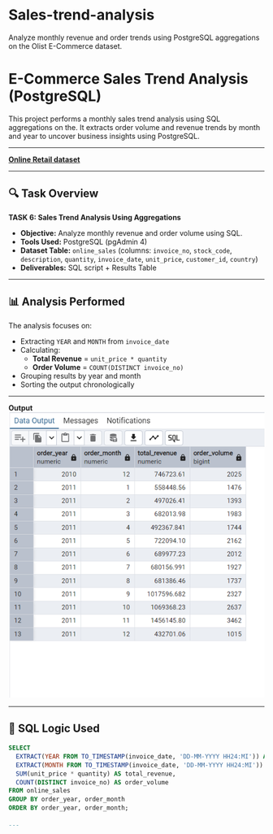 # Sales-trend-analysis
Analyze monthly revenue and order trends using PostgreSQL aggregations on the Olist E-Commerce dataset.
# E-Commerce Sales Trend Analysis (PostgreSQL)

This project performs a monthly sales trend analysis using SQL aggregations on the. It extracts order volume and revenue trends by month and year to uncover business insights using PostgreSQL.

---
**[Online Retail dataset](https://archive.ics.uci.edu/dataset/352/online%2Bretail)**

---

## 🔍 Task Overview

**TASK 6: Sales Trend Analysis Using Aggregations**  
- **Objective:** Analyze monthly revenue and order volume using SQL.
- **Tools Used:** PostgreSQL (pgAdmin 4)
- **Dataset Table:** `online_sales` (columns: `invoice_no`, `stock_code`, `description`, `quantity`, `invoice_date`, `unit_price`, `customer_id`, `country`)
- **Deliverables:** SQL script + Results Table

---

## 📊 Analysis Performed

The analysis focuses on:

- Extracting `YEAR` and `MONTH` from `invoice_date`
- Calculating:
  - **Total Revenue** = `unit_price * quantity`
  - **Order Volume** = `COUNT(DISTINCT invoice_no)`
- Grouping results by year and month
- Sorting the output chronologically

---
**Output**
![output](https://github.com/Mallikarjun-9/Sales-trend-analysis/blob/4957d126f98dec2112d98e4a34929903c2517578/Screenshot%202025-04-29%20165406.png)

---
## 🧠 SQL Logic Used

```sql
SELECT 
  EXTRACT(YEAR FROM TO_TIMESTAMP(invoice_date, 'DD-MM-YYYY HH24:MI')) AS order_year,
  EXTRACT(MONTH FROM TO_TIMESTAMP(invoice_date, 'DD-MM-YYYY HH24:MI')) AS order_month,
  SUM(unit_price * quantity) AS total_revenue,
  COUNT(DISTINCT invoice_no) AS order_volume
FROM online_sales
GROUP BY order_year, order_month
ORDER BY order_year, order_month;

---

